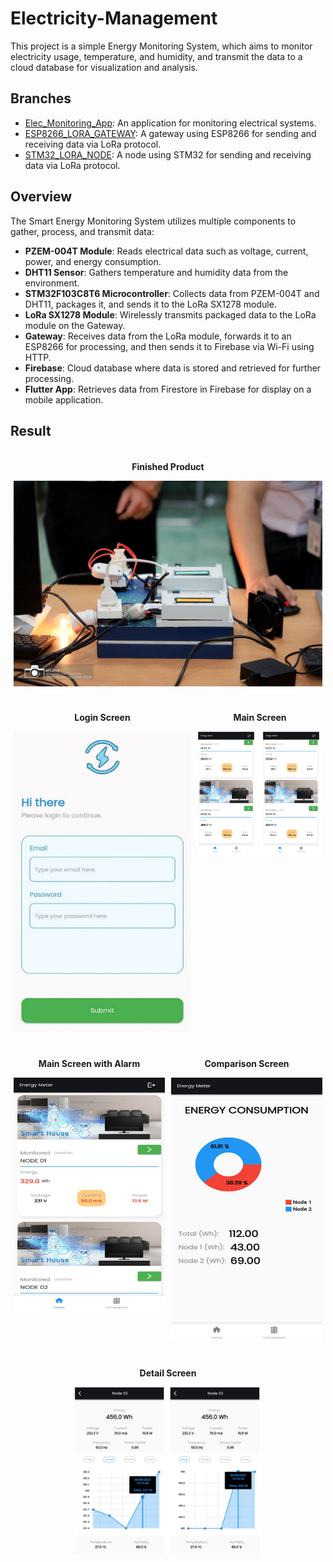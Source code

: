 # Electricity-Management
This project is a simple Energy Monitoring System, which aims to monitor electricity usage, temperature, and humidity, and transmit the data to a cloud database for visualization and analysis.

## Branches

- [Elec_Monitoring_App](https://github.com/blury2903/Electricity-Management/tree/elec_monitoring_branch): An application for monitoring electrical systems.
- [ESP8266_LORA_GATEWAY](https://github.com/blury2903/Electricity-Management/tree/esp_gateway_branch): A gateway using ESP8266 for sending and receiving data via LoRa protocol.
- [STM32_LORA_NODE](https://github.com/blury2903/Electricity-Management/tree/stm32_node_branch): A node using STM32 for sending and receiving data via LoRa protocol.


## Overview
The Smart Energy Monitoring System utilizes multiple components to gather, process, and transmit data:

- **PZEM-004T Module**: Reads electrical data such as voltage, current, power, and energy consumption.
- **DHT11 Sensor**: Gathers temperature and humidity data from the environment.
- **STM32F103C8T6 Microcontroller**: Collects data from PZEM-004T and DHT11, packages it, and sends it to the LoRa SX1278 module.
- **LoRa SX1278 Module**: Wirelessly transmits packaged data to the LoRa module on the Gateway.
- **Gateway**: Receives data from the LoRa module, forwards it to an ESP8266 for processing, and then sends it to Firebase via Wi-Fi using HTTP.
- **Firebase**: Cloud database where data is stored and retrieved for further processing.
- **Flutter App**: Retrieves data from Firestore in Firebase for display on a mobile application.

## Result

<div style="display: flex; flex-wrap: wrap;">
    <div style="flex: 50%; padding: 5px;">
        <p align="center"><strong>Finished Product</strong></p>
        <p align="center"><img src="/imgs/board.jpg" alt="Board" width="500"></p>
    </div>
    <div style="flex: 50%; padding: 5px;">
        <p align="center"><strong>Login Screen</strong></p>
        <p align="center"><img src="/imgs/login_sceen.jpg" alt="Login screen" width="300"></p>
    </div>
    <div style="flex: 33.33%; padding: 5px;">
        <p align="center"><strong>Main Screen</strong></p>
        <p align="center"><img src="/imgs/main_screen.jpg" alt="Main screen" width="300"></p>
    </div>
    <div style="flex: 33.33%; padding: 5px;">
        <p align="center"><strong>Main Screen with Alarm</strong></p>
        <p align="center"><img src="/imgs/alarm_screen.jpg" alt="Main screen with alarm" width="300"></p>
    </div>
    <div style="flex: 33.33%; padding: 5px;">
        <p align="center"><strong>Comparison Screen</strong></p>
        <p align="center"><img src="/imgs/comparison_screen.jpg" alt="Comparison screen" width="300"></p>
    </div>
    <div style="flex: 33.33%; padding: 5px;">
        <p align="center"><strong>Detail Screen</strong></p>
        <p align="center"><img src="/imgs/detail_screen.jpg" alt="Detail screen" width="300"></p>
    </div>
</div>
